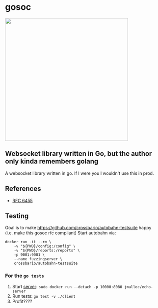 # gosoc


<img src="https://github.com/user-attachments/assets/e93e817e-7ba9-4c07-ab0a-4ad3544cae22" width="400">


## Websocket library written in Go, but the author only kinda remembers golang
A websocket library written in go. If I were you I wouldn't use this in prod.

## References
- [RFC 6455](https://www.rfc-editor.org/rfc/rfc6455.html)

## Testing
Goal is to make https://github.com/crossbario/autobahn-testsuite happy (i.e. make this gosoc rfc compliant)
Start autobahn via:
```
docker run -it --rm \
    -v "${PWD}/config:/config" \
    -v "${PWD}/reports:/reports" \
    -p 9001:9001 \
    --name fuzzingserver \
    crossbario/autobahn-testsuite
```

### For the `go tests`
1. Start [server](https://github.com/jmalloc/echo-server): `sudo docker run --detach -p 10000:8080 jmalloc/echo-server`
2. Run tests: `go test -v ./client`
3. Profit????
